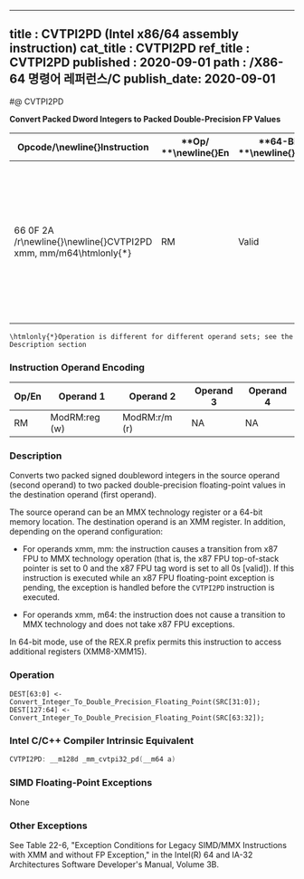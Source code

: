 ----------------------------
title : CVTPI2PD (Intel x86/64 assembly instruction)
cat_title : CVTPI2PD
ref_title : CVTPI2PD
published : 2020-09-01
path : /X86-64 명령어 레퍼런스/C
publish_date: 2020-09-01
----------------------------
#@ CVTPI2PD

**Convert Packed Dword Integers to Packed Double-Precision FP Values**

|**Opcode/**\newline{}**Instruction**|**Op/ **\newline{}**En**|**64-Bit **\newline{}**Mode**|**Compat/**\newline{}**Leg Mode**|**Description**|
|------------------------------------|------------------------|-----------------------------|---------------------------------|---------------|
|66 0F 2A /r\newline{}\newline{}CVTPI2PD xmm, mm/m64\htmlonly{*}|RM|Valid|Valid|Convert two packed signed doubleword integers from mm/mem64 to two packed double-precision floating-point values in xmm.|

```note
\htmlonly{*}Operation is different for different operand sets; see the Description section
```
### Instruction Operand Encoding


|Op/En|Operand 1|Operand 2|Operand 3|Operand 4|
|-----|---------|---------|---------|---------|
|RM|ModRM:reg (w)|ModRM:r/m (r)|NA|NA|
### Description


Converts two packed signed doubleword integers in the source operand (second operand) to two packed double-precision floating-point values in the destination operand (first operand). 

The source operand can be an MMX technology register or a 64-bit memory location. The destination operand is an XMM register. In addition, depending on the operand configuration:

*  For operands xmm, mm: the instruction causes a transition from x87 FPU to MMX technology operation (that is, the x87 FPU top-of-stack pointer is set to 0 and the x87 FPU tag word is set to all 0s [valid]). If this instruction is executed while an x87 FPU floating-point exception is pending, the exception is handled before the `CVTPI2PD` instruction is executed.

*  For operands xmm, m64: the instruction does not cause a transition to MMX technology and does not take x87 FPU exceptions.

In 64-bit mode, use of the REX.R prefix permits this instruction to access additional registers (XMM8-XMM15).


### Operation

```info-verb
DEST[63:0] <- Convert_Integer_To_Double_Precision_Floating_Point(SRC[31:0]);
DEST[127:64] <- Convert_Integer_To_Double_Precision_Floating_Point(SRC[63:32]);
```

### Intel C/C++ Compiler Intrinsic Equivalent

```cpp
CVTPI2PD: __m128d _mm_cvtpi32_pd(__m64 a)
```
### SIMD Floating-Point Exceptions


None

### Other Exceptions


See Table 22-6, "Exception Conditions for Legacy SIMD/MMX Instructions with XMM and without FP Exception," in the Intel(R) 64 and IA-32 Architectures Software Developer's Manual, Volume 3B.

